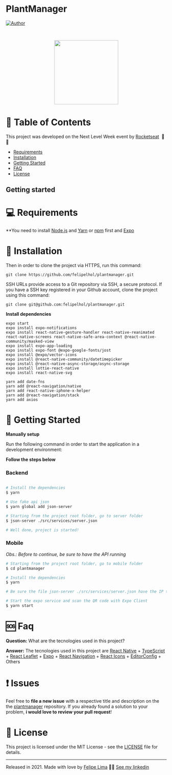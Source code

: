 #  PlantManager

[![Author](https://img.shields.io/badge/author-Felipe%20Lima-red)](https://github.com/felipelhol)

<br />

<p align="center"><img src="/src/assets/plantmanager-preview.png" width="200"/></p>

# :pushpin: Table of Contents

This project was developed on the Next Level Week event by [Rocketseat](https://rocketseat.com.br/) &nbsp;🚀💜

- [Requirements](#computer-requirements)
- [Installation](#round_pushpin-installation)
- [Getting Started](#runner-getting-started)
- [FAQ](#sos-faq)
- [License](#closed_book-license)

## Getting started

# :computer: Requirements

\*\*You need to install [Node.js](https://nodejs.org/en/download/) and [Yarn](https://yarnpkg.com/) or [npm](https://www.npmjs.com/) first and [Expo](https://expo.io/)

# :round_pushpin: Installation

Then in order to clone the project via HTTPS, run this command:

```
git clone https://github.com/felipelhol/plantmanager.git
```

SSH URLs provide access to a Git repository via SSH, a secure protocol. If you have a SSH key registered in your Github account, clone the project using this command:

```
git clone git@github.com:felipelhol/plantmanager.git
```

**Install dependencies**

```
expo start
expo install expo-notifications
expo install react-native-gesture-handler react-native-reanimated react-native-screens react-native-safe-area-context @react-native-community/masked-view
expo install expo-app-loading
expo install expo-font @expo-google-fonts/jost
expo install @expo/vector-icons
expo install @react-native-community/datetimepicker
expo install @react-native-async-storage/async-storage
expo install lottie-react-native
expo install react-native-svg

yarn add date-fns
yarn add @react-navigation/native
yarn add react-native-iphone-x-helper
yarn add @react-navigation/stack
yarn add axios
```

# :runner: Getting Started

**Manually setup**

Run the following command in order to start the application in a development environment:

**Follow the steps below**

### Backend

```bash

# Install the dependencies
$ yarn

# Use fake api json
$ yarn global add json-server

# Starting from the project root folder, go to server folder
$ json-server ./src/services/server.json

# Well done, project is started!
```

### Mobile

_Obs.: Before to continue, be sure to have the API running_

```bash
# Starting from the project root folder, go to mobile folder
$ cd plantmanager

# Install the dependencies
$ yarn

# Be sure the file json-server ./src/services/server.json have the IP to your fake API

# Start the expo service and scan the QR code with Expo Client
$ yarn start
```

# :sos: Faq

**Question:** What are the tecnologies used in this project?

**Answer:** The tecnologies used in this project are [React Native](https://reactnative.dev/) + [TypeScript](https://www.typescriptlang.org/) + [React Leaflet](https://react-leaflet.js.org/) + [Expo](https://expo.io/) + [React Navigation](https://reactnavigation.org/) + [React Icons](https://react-icons.netlify.com/#/) + [EditorConfig](https://editorconfig.org/) + Others

##

# :exclamation: Issues

Feel free to **file a new issue** with a respective title and description on the the [plantmanager](https://github.com/felipelhol/.../issues) repository. If you already found a solution to your problem, **i would love to review your pull request**!

# :closed_book: License

This project is licensed under the MIT License - see the [LICENSE](LICENSE) file for details.

---

Released in 2021.
Made with love by [Felipe Lima](https://github.com/felipelhol) 👏🚀
[See my linkedin](https://www.linkedin.com/in/felipe-holanda-198224128/)
